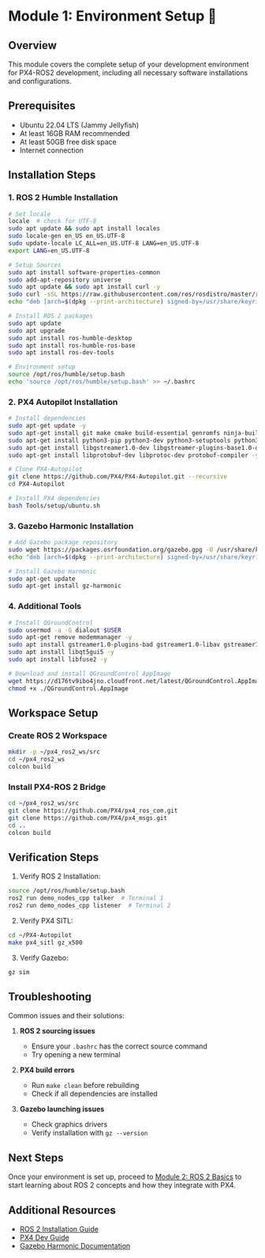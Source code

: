 # Module 1: Environment Setup 🧩

## Overview
This module covers the complete setup of your development environment for PX4-ROS2 development, including all necessary software installations and configurations.

## Prerequisites
- Ubuntu 22.04 LTS (Jammy Jellyfish)
- At least 16GB RAM recommended
- At least 50GB free disk space
- Internet connection

## Installation Steps

### 1. ROS 2 Humble Installation

```bash
# Set locale
locale  # check for UTF-8
sudo apt update && sudo apt install locales
sudo locale-gen en_US en_US.UTF-8
sudo update-locale LC_ALL=en_US.UTF-8 LANG=en_US.UTF-8
export LANG=en_US.UTF-8

# Setup Sources
sudo apt install software-properties-common
sudo add-apt-repository universe
sudo apt update && sudo apt install curl -y
sudo curl -sSL https://raw.githubusercontent.com/ros/rosdistro/master/ros.key -o /usr/share/keyrings/ros-archive-keyring.gpg
echo "deb [arch=$(dpkg --print-architecture) signed-by=/usr/share/keyrings/ros-archive-keyring.gpg] http://packages.ros.org/ros2/ubuntu $(. /etc/os-release && echo $UBUNTU_CODENAME) main" | sudo tee /etc/apt/sources.list.d/ros2.list > /dev/null

# Install ROS 2 packages
sudo apt update
sudo apt upgrade
sudo apt install ros-humble-desktop
sudo apt install ros-humble-ros-base
sudo apt install ros-dev-tools

# Environment setup
source /opt/ros/humble/setup.bash
echo 'source /opt/ros/humble/setup.bash' >> ~/.bashrc
```

### 2. PX4 Autopilot Installation

```bash
# Install dependencies
sudo apt-get update -y
sudo apt-get install git make cmake build-essential genromfs ninja-build exiftool astyle -y
sudo apt-get install python3-pip python3-dev python3-setuptools python3-wheel python3-venv -y
sudo apt-get install libgstreamer1.0-dev libgstreamer-plugins-base1.0-dev -y
sudo apt-get install libprotobuf-dev libprotoc-dev protobuf-compiler -y

# Clone PX4-Autopilot
git clone https://github.com/PX4/PX4-Autopilot.git --recursive
cd PX4-Autopilot

# Install PX4 dependencies
bash Tools/setup/ubuntu.sh
```

### 3. Gazebo Harmonic Installation

```bash
# Add Gazebo package repository
sudo wget https://packages.osrfoundation.org/gazebo.gpg -O /usr/share/keyrings/pkgs-osrf-archive-keyring.gpg
echo "deb [arch=$(dpkg --print-architecture) signed-by=/usr/share/keyrings/pkgs-osrf-archive-keyring.gpg] http://packages.osrfoundation.org/gazebo/ubuntu-stable $(lsb_release -cs) main" | sudo tee /etc/apt/sources.list.d/gazebo-stable.list > /dev/null

# Install Gazebo Harmonic
sudo apt-get update
sudo apt-get install gz-harmonic
```

### 4. Additional Tools

```bash
# Install QGroundControl
sudo usermod -a -G dialout $USER
sudo apt-get remove modemmanager -y
sudo apt install gstreamer1.0-plugins-bad gstreamer1.0-libav gstreamer1.0-gl -y
sudo apt install libqt5gui5 -y
sudo apt install libfuse2 -y

# Download and install QGroundControl AppImage
wget https://d176tv9ibo4jno.cloudfront.net/latest/QGroundControl.AppImage
chmod +x ./QGroundControl.AppImage
```

## Workspace Setup

### Create ROS 2 Workspace

```bash
mkdir -p ~/px4_ros2_ws/src
cd ~/px4_ros2_ws
colcon build
```

### Install PX4-ROS 2 Bridge

```bash
cd ~/px4_ros2_ws/src
git clone https://github.com/PX4/px4_ros_com.git
git clone https://github.com/PX4/px4_msgs.git
cd ..
colcon build
```

## Verification Steps

1. Verify ROS 2 Installation:
```bash
source /opt/ros/humble/setup.bash
ros2 run demo_nodes_cpp talker  # Terminal 1
ros2 run demo_nodes_cpp listener  # Terminal 2
```

2. Verify PX4 SITL:
```bash
cd ~/PX4-Autopilot
make px4_sitl gz_x500
```

3. Verify Gazebo:
```bash
gz sim
```

## Troubleshooting

Common issues and their solutions:

1. **ROS 2 sourcing issues**
   - Ensure your `.bashrc` has the correct source command
   - Try opening a new terminal

2. **PX4 build errors**
   - Run `make clean` before rebuilding
   - Check if all dependencies are installed

3. **Gazebo launching issues**
   - Check graphics drivers
   - Verify installation with `gz --version`

## Next Steps
Once your environment is set up, proceed to [Module 2: ROS 2 Basics](module-2-ros2-basics.md) to start learning about ROS 2 concepts and how they integrate with PX4.

## Additional Resources
- [ROS 2 Installation Guide](https://docs.ros.org/en/humble/Installation.html)
- [PX4 Dev Guide](https://docs.px4.io/master/en/dev_setup/dev_env.html)
- [Gazebo Harmonic Documentation](https://gazebosim.org/docs/harmonic)